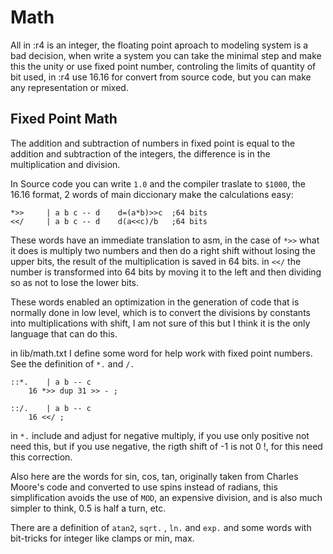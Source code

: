 # Math

All in :r4 is an integer, the floating point aproach to modeling system is a bad decision, when write a system you can take the minimal step and make this the unity or use fixed point number, controling the limits of quantity of bit used, in :r4 use 16.16 for convert from source code, but you can make any representation or mixed.

## Fixed Point Math

The addition and subtraction of numbers in fixed point is equal to the addition and subtraction of the integers, the difference is in the multiplication and division.

In Source code you can write `1.0` and the compiler traslate to `$1000`, the 16.16 format, 2 words of main diccionary make the calculations easy:

```
*>>		| a b c -- d	d=(a*b)>>c	;64 bits
<</		| a b c -- d	d(a<<c)/b	;64 bits
```

These words have an immediate translation to asm, in the case of `*>>` what it does is multiply two numbers and then do a right shift without losing the upper bits, the result of the multiplication is saved in 64 bits. in `<</` the number is transformed into 64 bits by moving it to the left and then dividing so as not to lose the lower bits.

These words enabled an optimization in the generation of code that is normally done in low level, which is to convert the divisions by constants into multiplications with shift, I am not sure of this but I think it is the only language that can do this.

in lib/math.txt I define some word for help work with fixed point numbers. See the definition of `*.` and `/.`

```
::*.	| a b -- c
	16 *>> dup 31 >> - ;

::/.	| a b -- c
	16 <</ ;
```

in `*.` include and adjust for negative multiply, if you use only positive not need this, but if you use negative, the rigth shift of -1 is not 0 !, for this need this correction.

Also here are the words for sin, cos, tan, originally taken from Charles Moore's code and converted to use spins instead of radians, this simplification avoids the use of `MOD`, an expensive division, and is also much simpler to think, 0.5 is half a turn, etc.

There are a definition of `atan2`, `sqrt.` , `ln.` and `exp.` and some words with bit-tricks for integer like clamps or min, max.



